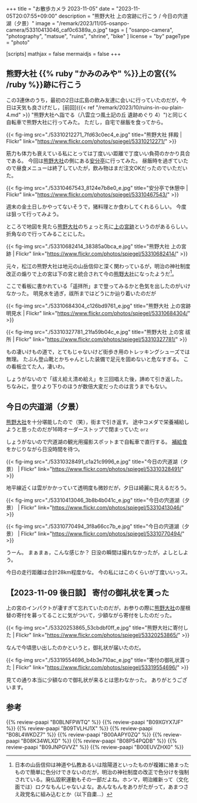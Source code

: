 +++
title = "お散歩カメラ 2023-11-05"
date =  "2023-11-05T20:07:55+09:00"
description = "熊野大社 上の宮跡に行こう / 今日の宍道湖（夕景）"
image = "/remark/2023/11/05-osanpo-camera/53310413046_caf0c6389a_o.jpg"
tags = [ "osanpo-camera", "photography", "matsue", "ruins", "shrine", "bike" ]
license = "by"
pageType = "photo"

[scripts]
  mathjax = false
  mermaidjs = false
+++

## 熊野大社 {{% ruby "かみのみや" %}}上の宮{{% /ruby %}}跡に行こう

この3連休のうち，最初の2日は広島の飲み友達に会いに行っていたのだが，今日は天気も良さげだし，[前回]({{< ref "/remark/2023/10/ruins-in-ou-plain-4.md" >}} "熊野大社へ詣でる（八雲立つ風土記の丘 遺跡めぐり 4）")と同じく自転車で熊野大社に行ってみた。
ただし，自宅で昼飯を食ってから。

{{< fig-img src="./53310212271_7fd63c0ec4_e.jpg" title="熊野大社 拝殿 | Flickr" link="https://www.flickr.com/photos/spiegel/53310212271/" >}}

筋力も体力も衰えている私にとっては丁度いい距離で丁度いい負荷のかかり具合である。
今回は[熊野大社]の側にある[安分亭]に行ってみた。
昼飯時を過ぎていたので昼食メニューは終了していたが，飲み物はまだ注文OKだったのでいただいた。

{{< fig-img src="./53310467543_8124e7b8e0_e.jpg" title="安分亭で休憩中 | Flickr" link="https://www.flickr.com/photos/spiegel/53310467543/" >}}

週末の金土日しかやってないそうで，猪料理とか食わしてくれるらしい。
今度は狙って行ってみよう。

ところで地図を見たら[熊野大社]のちょっと先に[上の宮跡]というのがあるらしい。
折角なので行ってみることにした。

{{< fig-img src="./53310682414_38385a0bca_e.jpg" title="熊野大社 上の宮跡 | Flickr" link="https://www.flickr.com/photos/spiegel/53310682414/" >}}

元々，松江の熊野大社は地元の山岳信仰と深く関わっているが，明治の神社制度改正の煽りで上の宮は下の宮と統合されて今の[熊野大社]になったようだ[^s1]。

[^s1]: 日本の山岳信仰は神道や仏教あるいは陰陽道といったものが複雑に絡まったもので簡単に色分けできないのだが，明治の神社制度の改正で色分けを強制されている。廃仏毀釈運動もその一部だよね。ホンマ，明治維新って（文化面では）ロクなもんじゃないよな。あんなもんをありがたがって，あまつさえ政党名に組み込むとか（以下自粛...）

ここで看板に書かれている「遥拝所」まで登ってみるかと色気を出したのがいけなかった。
明見水を過ぎ，祓所まではどうにか辿り着いたのだが

{{< fig-img src="./53310684304_c126bd9761_e.jpg" title="熊野大社 上の宮跡 明見水 | Flickr" link="https://www.flickr.com/photos/spiegel/53310684304/" >}}

{{< fig-img src="./53310327781_21fa59b04c_e.jpg" title="熊野大社 上の宮 祓所 | Flickr" link="https://www.flickr.com/photos/spiegel/53310327781/" >}}

もの凄いけもの道で，とてもじゃないけど街歩き用のトレッキングシューズでは無理。
たぶん登山靴とかちゃんとした装備で足元を固めないと危なすぎる。
この看板立てた人，凄いわ。

しょうがないので「祓え給え清め給え」を三回唱えた後，諦めて引き返した。
ちなみに，登りより下りのほうが数倍大変だったのは言うまでもない。

## 今日の宍道湖（夕景）

[熊野大社]を十分堪能したので（笑），街まで引き返す。
途中コメダで栄養補給しようと思ったのだが16時オーダーストップで閉まっていた `orz`

しょうがないので宍道湖の観光用撮影スポットまで自転車で直行する。
[補給食][POW BAR]をかじりながら日没時間を待つ。

{{< fig-img src="./53310328491_c1a21c9996_e.jpg" title="今日の宍道湖（夕景） | Flickr" link="https://www.flickr.com/photos/spiegel/53310328491/" >}}

地平線近くは雲がかかっていて透明度も微妙だが，夕日は綺麗に見えるだろう。

{{< fig-img src="./53310413046_3b8b4b041c_e.jpg" title="今日の宍道湖（夕景） | Flickr" link="https://www.flickr.com/photos/spiegel/53310413046/" >}}

{{< fig-img src="./53310770494_3f8a66cc7b_e.jpg" title="今日の宍道湖（夕景） | Flickr" link="https://www.flickr.com/photos/spiegel/53310770494/" >}}

うーん。
まぁまぁ，こんな感じか？ 日没の瞬間は撮れなかったが，よしとしよう。

今日の走行距離は合計28km程度かな。
今の私にはこのくらいが丁度いいっス。

## 【2023-11-09 後日談】 寄付の御礼状を貰った

上の宮のインパクトが凄すぎて忘れていたのだが，お参りの際に[熊野大社]の屋根替の寄付を募ってることに気がついて，少額ながら寄付をしたのだった。

{{< fig-img src="./53320253865_53cbdbf0ff_e.jpg" title="熊野大社に寄付した | Flickr" link="https://www.flickr.com/photos/spiegel/53320253865/" >}}

なんで今頃思い出したのかというと，御礼状が届いたのだ。

{{< fig-img src="./53319554696_b4b3e710ac_e.jpg" title="寄付の御礼状貰った | Flickr" link="https://www.flickr.com/photos/spiegel/53319554696/" >}}

見ての通り本当に少額なので御礼状が来るとは思わなかった。
ありがとうございます。

[熊野大社]: https://maps.app.goo.gl/3iGHW49pdHp3syxK8
[上の宮跡]: https://maps.app.goo.gl/hdXFXkS3rwzLdup38
[安分亭]: http://yakumo-net.com/group/anbuntei/ "安分亭 – ようこそ八雲へ"
[POW BAR]: https://thepowbar.com/ "The POW BAR"

## 参考

{{% review-paapi "B0BLNFPWTQ" %}} <!-- trimm ROLLIN サイクルコンピュータ -->
{{% review-paapi "B09XGYX7JF" %}} <!-- GARMIN vívosmart 5 -->
{{% review-paapi "B09TVLHJ1X" %}} <!-- Shokz OpenRun Mini 骨伝導ヘッドセット -->
{{% review-paapi "B08L4WKDZ7" %}} <!-- PowerShot ZOOM -->
{{% review-paapi "B00AAPY0ZQ" %}} <!-- パンク修理剤 -->
{{% review-paapi "B08K34WLXD" %}} <!-- ステムバッグ（stem bag） -->
{{% review-paapi "B08P54PQDB" %}} <!-- メッセンジャーバッグ -->
{{% review-paapi "B09JNPGVVZ" %}} <!-- POW BAR -->
{{% review-paapi "B00EUVZHX0" %}} <!-- 神道入門 -->

